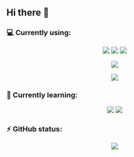 ## Hi there 👋

<!--
**jubgjf/jubgjf** is a ✨ _special_ ✨ repository because its `README.md` (this file) appears on your GitHub profile.

Here are some ideas to get you started:

- 🔭 I’m currently working on ...
- 🌱 I’m currently learning ...
- 👯 I’m looking to collaborate on ...
- 🤔 I’m looking for help with ...
- 💬 Ask me about ...
- 📫 How to reach me: ...
- 😄 Pronouns: ...
- ⚡ Fun fact: ...
-->

### 💻 Currently using:

<p align="center">

<img src="https://img.shields.io/badge/C-555555?logo=c&logoColor=white&style=for-the-badge"/>

<img src="https://img.shields.io/badge/python-3572A5?logo=python&logoColor=white&style=for-the-badge"/>

<img src="https://img.shields.io/badge/JavaScript-F1E05A?logo=javascript&logoColor=gray&style=for-the-badge"/>

</p>

<p align="center">

<img src="https://img.shields.io/badge/WSL Arch Linux-1793D1?logo=archlinux&logoColor=white&style=for-the-badge"/>

</p>

<p align="center">
    <img src="https://github-readme-stats.vercel.app/api/top-langs/?username=jubgjf&layout=compact&theme=nord&exclude_repo=github-readme-stats,jubgjf.github.io&locale=cn&hide_border=true"/>
</p>

### 🌱 Currently learning:

<p align="center">

<img src="https://img.shields.io/badge/Rust-DEA584?logo=rust&logoColor=gray&style=for-the-badge"/>

<img src="https://img.shields.io/badge/OpenCV-197AFF?logo=opencv&style=for-the-badge"/>

</p>

### ⚡ GitHub status:

<p align="center">
    <img src="https://github-readme-stats.vercel.app/api?username=jubgjf&theme=nord&show_icons=true?locale=cn&hide_border=true"/>
</p>
